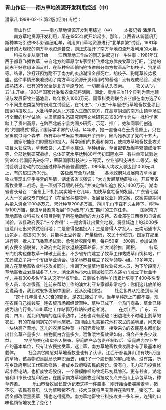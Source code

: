 ### 青山作证——南方草地资源开发利用综述（中）
潘承凡
1998-02-12
第2版(经济)
专栏：

　　青山作证
　　——南方草地资源开发利用综述（中）
　　本报记者  潘承凡
　　南方草地资源开发利用，早在1955年就开始起步。那年，江西省从新疆巩乃斯种羊场引进98只新疆细毛羊，利用庐山草地资源进行“北羊南繁”试验。1981年展开的大规模的南方草地资源普查，则正式拉开了南方草地资源开发利用的大幕。
　　科技攻关从零开始
　　江西草地工作站的同志讲起这样一件往事：1981年江西于都县飞播牧草，来自北方的草原学专家坚持飞播北方优良牧草沙打旺，当地的同志不好意思正面反对，在草种里面悄悄地掺进部分南方牧草品种胡枝子、狗尾草等。结果，沙打旺因为耐不了南方的炎热潮湿全部死亡，胡枝子、狗尾草长势极盛。这件事情形象地说明了南方草地资源开发利用时的基础：没有现成经验，没有成熟技术，已有的专家全是北方草原专家，一切都得从头摸索。
　　攻关从“六五”末开始。1983年国家计委和农业部将湖南、湖北、贵州三省11个县列为草地建设与发展畜牧业基地县，每年投入1000万元。国家科委则联合农业部在南方选了6个不同生态类型的省份建立试验区，在“七五”、“八五”十年里进行草地畜牧业项目国家科技攻关。大批科学家从北方踏入生疏的南方，在高寒阴湿的南方山顶草场进行全面的科学试验。甘肃草原生态研究所蒋文兰研究员1983年作为头一批科学家踏上了贵州高原，在黔西北威宁县灼圃乡研究、示范、推广，她和同事们创造的“灼圃模式”得到了国际学术界的认可。14年来，她一直奋斗在云贵高原上，只在家里度过两个春节，所有中秋节唯独去年离开了贵州，因为她参加了党的十五大。
　　国家职能部门的重视和投入，科学家们的执著和努力，使南方草地畜牧业攻关项目大获成功，草地改良、人工草地建设、草种组合、草畜配套及绵羊繁殖成活率等，全部达到研究指标，总体研究水平达到80年代初国际水平，有些单项试验达到90年代国际先进水平，荣获国家科技进步三等奖，农业部科技进步二等奖。被试验项目带动的农民通过种草养畜普遍脱贫，1995年人均收入都达到1000元以上，有的超过2500元。
　　各级政府全力以赴
　　各地政府对发展南方草地畜牧业表现出异乎寻常的热情，湖北省省长强调：“大力发展草地畜牧业，开辟我省畜牧业第二战场，是一项刻不容缓的任务。”并决定每年追加投入1400万元。湖南省省长号召：“全省上下扎扎实实地干它几年，加快草食牲畜的发展。”广东省七届人大一次会议专门通过了《在全省种植牧草，发展畜牧业》的议案，议案实施期间共投入资金1000多万元，累计种草200多万亩。四川乐山市在市长主持下，将“种草100万亩，促进草食畜禽发展”作为政府“八五”期间的工作任务。
　　国家南方草地畜牧业科技攻关项目得到了所在地政府的大力支持。农业部在江西泰和县设点试验，该县政府表示“三个舍得”：一是舍得让出黄金地段，将县城边上的3000多亩荒山让出来做试验用地；二是舍得配套投入；三是舍得人才投入。云南昭通市大山包乡，海拔3230米，只能种土豆荞麦，产量极低，农民十分贫穷。国家在那里进行第一批人工飞播草场试验，承包给农民使用，每户50亩—200亩，参加试验的农民全部脱贫，乡政府主动要求退粮还草养畜，扩大试验推广面积。
　　各级专门机构也像牧草一样破土而出，不少省专门建立了牧草工作站或草山饲料站，广东还成立了第一个省级草业协会。很多地市县建立了牧草领导小组。10多年来，南方在草地畜牧业科技攻关同时，培训了大量草地畜牧业技术人员，为下阶段南方草地畜牧业发展储备了人才。湖北恩施市大山顶试验示范点还专门成立了牧业中学，共有300多名学生从这所学校毕业。云南省小哨种羊场累计培养了400多名专业人员，水准很高，连前来帮助工作的澳大利亚专家都非常吃惊：你们这儿放羊的会说英语，我到过很多发展中国家，还从没碰到过。
　　社会各界从拒绝到认同
　　“这十几年最令人兴奋的变化，是农民接受了草。当年草种送上门都不要，现在农民自己掏钱买，连农贸市场都经营草种。草种已成了一个热门商品，草业已经成为热门行业。”四川草地工作站郭万祥站长对记者说。
　　在对江西、广东、云南、四川、湖北和湖南的连续采访中，记者也深有感触：田边地头不时碰上割草的农民，有的在给刚割完的草地施肥。四川眉山思蒙镇花池村农民的菜地里，间夹着一块块高产草地，这儿的农民像种菜一样伺弄着牧草。接受采访的农民基本都能说出什么草产量多少，植物蛋白含量多少，喂鱼喂牲畜效果如何，将会产生多少效益。
　　农民的变化确实令人振奋。家庭联产承包责任制以后，家庭成为农业生产的基本单位，只有让农民接受草，迷上草，南方草地畜牧业发展才有了最基本的载体。
　　社会其它阶层对草地畜牧业也有了认识。江西于都县屏山顶有块5万亩的草场，该县物资局副局长弃职而去，组织了一个股份制的屏山牧场。没有路，所在乡政府用以工代赈款修路，折成乡政府和农民的股份。没有电，电力部门投资修起小型电站，也折成牧场股份，一个像模像样的牧场已初具雏形。更有甚者，湖北省利川市长也挂印而去，在国家南方草地畜牧业科技攻关点齐岳山上承包草场，种草养畜。
　　乐山市畜牧局长告诉记者这样一件趣事：刚开始给猪喂黑麦草，猪不吃。农民有意见，认为草喂猪不行。技术员就将黑麦草拌在熟料里，猪吃了。最后全部改喂黑麦草，猪也吃得挺香。南方草地畜牧业科技攻关十多年来，连猪的口味也悄悄地发生了变化！
